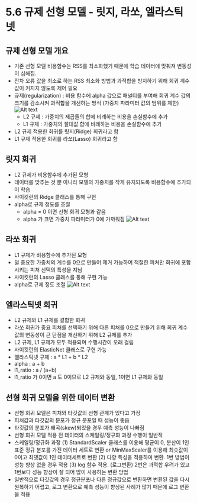 # 5.6 규제 선형 모델 - 릿지, 라쏘, 엘라스틱넷
## 규제 선형 모델 개요
- 기존 선형 모델 비용함수는 RSS를 최소화했기 때문에 학습 데이터에 맞춰져 변동성이 심해짐.
- 잔차 오류 값을 최소로 하는 RSS 최소화 방법과 과적합을 방지하기 위해 회귀 계수 값이 커지지 않도록 제어 필요 
- 규제(regularization) : 비용 함수에 alpha 값으로 패널티를 부여해 회귀 계수 값의 크기를 감소시켜 과적합을 개선하는 방식 (가중치 파라미터 값의 범위를 제한)
![Alt text](image-16.png)
    - L2 규제 : 가중치의 제곱들의 합에 비례하는 비용을 손실함수에 추가
    - L1 규제 : 가중치의 절대값 합에 비례하는 비용을 손실함수에 추가
- L2 규제 적용한 회귀를 릿지(Ridge) 회귀라고 함
- L1 규제 적용한 회귀를 라쏘(Lasso) 회귀라고 함

## 릿지 회귀
- L2 규제가 비용함수에 추가된 모형
- 데이터를 맞추는 것 뿐 아니라 모델의 가중치를 작게 유지되도록 비용함수에 추가되어 학습
- 사이킷런의 Ridge 클래스를 통해 구현
- alpha로 규제 정도를 조절 
    - alpha = 0 이면 선형 회귀 모형과 같음
    - alpha 가 크면 가중치 파라미터가 0에 가까워짐
    ![Alt text](image-17.png)
## 라쏘 회귀
- L1 규제가 비용함수에 추가된 모형
- 덜 중요한 가중치의 계수를 0으로 만들어 제거 가능하여 적절한 피처만 회귀에 포함시키는 피처 선택의 특성을 지님
- 사이킷런의 Lasso 클래스를 통해 구현 가능 
- alpha로 규제 정도 조절 
![Alt text](image-18.png)

## 엘라스틱넷 회귀
- L2 규제와 L1 규제를 결합한 회귀
- 라쏘 회귀가 중요 피처를 선택하기 위해 다른 피처를 0으로 만들기 위해 회귀 계수 값의 변동성이 큰 단점을 개선하기 위해 L2 규제를 추가
- L2 규제, L1 규제가 모두 적용되며 수행시간이 오래 걸림
- 사이킷런의 ElasticNet 클래스로 구현 가능 
- 엘라스틱넷 규제 : a * L1 + b * L2
- alpha : a + b
- l1_ratio : a / (a+b)
- l1_ratio 가 0이면 a 도 0이므로 L2 규제와 동일, 1이면 L1 규제와 동일

## 선형 회귀 모델을 위한 데이터 변환 
- 선형 회귀 모델은 피처와 타깃값의 선형 관계가 있다고 가정
- 피처값과 타깃값의 분포가 정규 분포일 때 성능이 좋음
- 타깃값의 분포가 왜곡(skew)되었을 경우 예측 성능이 나빠짐
- 선형 회귀 모델 적용 전 데이터의 스케일링/정규화 과정 수행이 일반적
- 스케일링/정규화 과정
    (1) StandardScaler 클래스를 이용해 평균이 0, 분산이 1인 표준 정규 분포를 가진 데이터 세트로 변환 or MinMaxScaler를 이용해 최솟값이 0이고 최댓값이 1인 데이터세트로 변환
    (2) 다항 특성을 적용하여 변환. 1번 방법이 성능 향상 없을 경우 적용
    (3) log 함수 적용. (로그변환) 2번은 과적합 우려가 있고 1번보다 성능 향상이 잘 되어 많이 사용하는 변환 방법
- 일반적으로 타깃값의 경우 정규분포나 다른 정규값으로 변환하면 변환된 값을 다시 원복하기 어렵고, 로그 변환으로 예측 성능이 향상된 사례가 많기 때문에 로그 변환을 적용 